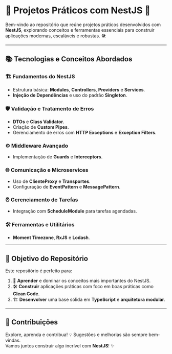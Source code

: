 # 🌟 Projetos Práticos com NestJS 🚀

Bem-vindo ao repositório que reúne projetos práticos desenvolvidos com **NestJS**, explorando conceitos e ferramentas essenciais para construir aplicações modernas, escaláveis e robustas. 🛠️

---

## 📚 **Tecnologias e Conceitos Abordados**

### 🏗️ **Fundamentos do NestJS**
- Estrutura básica: **Modules**, **Controllers**, **Providers** e **Services**.
- **Injeção de Dependências** e uso do padrão **Singleton**.

### 🛡️ **Validação e Tratamento de Erros**
- **DTOs** e **Class Validator**.
- Criação de **Custom Pipes**.
- Gerenciamento de erros com **HTTP Exceptions** e **Exception Filters**.

### ⚙️ **Middleware Avançado**
- Implementação de **Guards** e **Interceptors**.

### 🌐 **Comunicação e Microservices**
- Uso de **ClienteProxy** e **Transportes**.
- Configuração de **EventPattern** e **MessagePattern**.

### ⏰ **Gerenciamento de Tarefas**
- Integração com **ScheduleModule** para tarefas agendadas.

### 🛠️ **Ferramentas e Utilitários**
- **Moment Timezone**, **RxJS** e **Lodash**.

---

## 🎯 **Objetivo do Repositório**

Este repositório é perfeito para:
1. 🧠 **Aprender** e dominar os conceitos mais importantes do NestJS.
2. 🛠️ **Construir** aplicações práticas com foco em boas práticas como **Clean Code**.
3. 🏗️ **Desenvolver** uma base sólida em **TypeScript** e **arquitetura modular**.

---

## 🤝 **Contribuições**

Explore, aprenda e contribua! 💡 Sugestões e melhorias são sempre bem-vindas.  
Vamos juntos construir algo incrível com **NestJS**! ✨  

